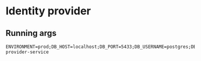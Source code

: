 # Identity provider

## Running args

```
ENVIRONMENT=prod;DB_HOST=localhost;DB_PORT=5433;DB_USERNAME=postgres;DB_PASSWORD=postgres;IDP_PORT=8900;ACCESS_TOKEN_SECRET=atsecret;REFRESH_TOKEN_SECRET=rtsecret;OTLP_ENDPOINT=localhost:4318;TRACING_APP_NAME=identity-provider-service
```
